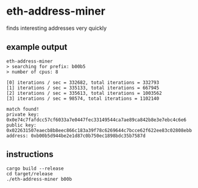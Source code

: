 # eth-address-miner

finds interesting addresses very quickly

## example output

```
eth-address-miner
> searching for prefix: b00b5
> number of cpus: 8

[0] iterations / sec = 332682, total iterations = 332793
[1] iterations / sec = 335133, total iterations = 667945
[2] iterations / sec = 335613, total iterations = 1003562
[3] iterations / sec = 98574, total iterations = 1102140

match found!
private key: 0x0e74c7fafdcc57cf6033a7e0447fec33149544ca7ae89ca842b8e3e7ebc4c6e6
public key: 0x022631507eaecb8b8eec866c183a39f78c6269644c7bcce62f622ee83c02808ebb
address: 0xb00b5d944be2e1d87c0b750ec1898bdc35b7587d
```

## instructions

```
cargo build --release
cd target/release
./eth-address-miner b00b
```

